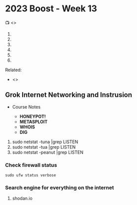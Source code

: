 # 2023 Boost - Week 13

📺 <>

1. 
1. 
1. 
1. 
1. 
1. 

Related:

* <>

## Grok Internet Networking and Instrusion
* Course Notes

    * **HONEYPOT!**
    * **METASPLOIT**
    * **WHOIS**
    * **DIG**

1. sudo netstat -tuna |grep LISTEN
1. sudo netstat -tua |grep LISTEN
1. sudo netstat -peanut |grep LISTEN

### Check firewall status
`sudo ufw status verbose`

### Search engine for everything on the internet
1. shodan.io
